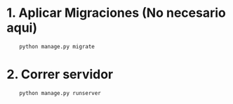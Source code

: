 # 1. Aplicar Migraciones (No necesario aqui)

```shell
    python manage.py migrate
```

# 2. Correr servidor

```shell
    python manage.py runserver
```